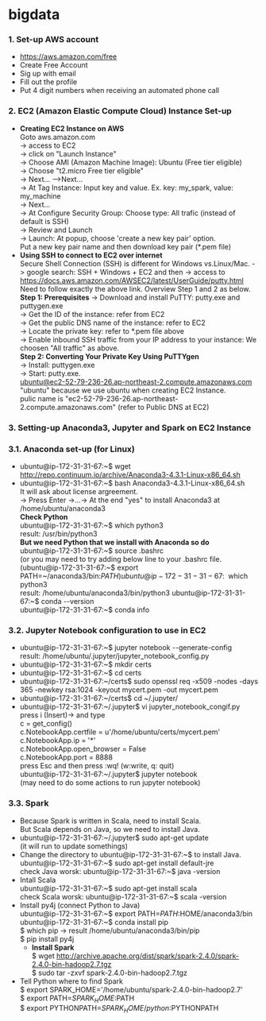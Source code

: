 # bigdata
### 1. Set-up AWS account
- https://aws.amazon.com/free
- Create Free Account
- Sig up with email
- Fill out the profile
- Put 4 digit numbers when receiving an automated phone call

### 2. EC2 (Amazon Elastic Compute Cloud) Instance Set-up  
- **Creating EC2 Instance on AWS**  
    Goto aws.amazon.com   
  -> access to EC2  
  -> click on "Launch Instance"    
  -> Choose AMI (Amazon Machine Image): Ubuntu (Free tier eligible)   
  -> Choose "t2.micro Free tier eligible"  
  -> Next... -->Next...  
  -> At Tag Instance: Input key and value. Ex. key: my_spark, value: my_machine   
  -> Next...   
  -> At Configure Security Group: Choose type: All trafic (instead of default is SSH)   
  -> Review and Launch   
  -> Launch: At popup, choose 'create a new key pair' option.   
    Put a new key pair name and then download key pair (*.pem file)    
- **Using SSH to connect to EC2 over internet**  
  Secure Shell Connection (SSH) is different for Windows vs.Linux/Mac. 
  -> google search: SSH + Windows + EC2 and then 
  -> access to https://docs.aws.amazon.com/AWSEC2/latest/UserGuide/putty.html   
    Need to follow exactly the above link. Overview Step 1 and 2 as below.   
    **Step 1: Prerequisites**
  -> Download and install PuTTY:  putty.exe and  puttygen.exe  
  -> Get the ID of the instance: refer from EC2   
  -> Get the public DNS name of the instance: refer to EC2   
  -> Locate the private key: refer to *.pem file above   
  -> Enable inbound SSH traffic from your IP address to your instance: We choosen "All traffic" as above.   
  **Step 2: Converting Your Private Key Using PuTTYgen**   
  -> Install: puttygen.exe    
  -> Start: putty.exe.    
     ubuntu@ec2-52-79-236-26.ap-northeast-2.compute.amazonaws.com   
     "ubuntu" because we use ubuntu when creating EC2 Instance.   
     pulic name is "ec2-52-79-236-26.ap-northeast-2.compute.amazonaws.com" (refer to Public DNS at EC2)    
### 3. Setting-up Anaconda3, Jupyter and Spark on EC2 Instance
### 3.1. Anaconda set-up (for Linux)
- ubuntu@ip-172-31-31-67:~$ wget http://repo.continuum.io/archive/Anaconda3-4.3.1-Linux-x86_64.sh  
- ubuntu@ip-172-31-31-67:~$ bash Anaconda3-4.3.1-Linux-x86_64.sh   
	It will ask about license argreement.  
	-> Press Enter ->...-> At the end "yes" to install Anaconda3 at /home/ubuntu/anaconda3  
	**Check Python**   
	ubuntu@ip-172-31-31-67:~$ which python3  
	result: /usr/bin/python3  
	**But we need Python that we install with Anaconda so do**  
	ubuntu@ip-172-31-31-67:~$ source .bashrc  
	(or you may need to try adding below line to your .bashrc file.  
	(ubuntu@ip-172-31-31-67:~$ export PATH=~/anaconda3/bin:$PATH )  
	ubuntu@ip-172-31-31-67:~$ which python3  
	result: /home/ubuntu/anaconda3/bin/python3
	ubuntu@ip-172-31-31-67:~$ conda --version  
	ubuntu@ip-172-31-31-67:~$ conda info  
### 3.2. Jupyter Notebook configuration to use in EC2
- ubuntu@ip-172-31-31-67:~$ jupyter notebook --generate-config    
  result: /home/ubuntu/.jupyter/jupyter_notebook_config.py
- ubuntu@ip-172-31-31-67:~$ mkdir certs  
- ubuntu@ip-172-31-31-67:~$ cd certs  
- ubuntu@ip-172-31-31-67:~/certs$ sudo openssl req -x509 -nodes -days 365 -newkey rsa:1024 -keyout mycert.pem -out mycert.pem  
- ubuntu@ip-172-31-31-67:~/certs$ cd ~/.jupyter/  
- ubuntu@ip-172-31-31-67:~/.jupyter$ vi jupyter_notebook_congif.py  
  press i  (Insert)-> and type  
  c = get_config()  
  c.NotebookApp.certfile = u'/home/ubuntu/certs/mycert.pem'  
  c.NotebookApp.ip = '*'  
  c.NotebookApp.open_browser = False  
  c.NotebookApp.port = 8888  
  press Esc and then press :wq!  (w:write, q: quit)  
  ubuntu@ip-172-31-31-67:~/.jupyter$ jupyter notebook    
  (may need to do some actions to run jupyter notebook)      
### 3.3. Spark    
- Because Spark is written in Scala, need to install Scala.   
  But Scala depends on Java, so we need to install Java.  
- ubuntu@ip-172-31-31-67:~/.jupyter$ sudo apt-get update  
  (it will run to update somethings)    
- Change the directory to ubuntu@ip-172-31-31-67:~$ to install Java.  
  ubuntu@ip-172-31-31-67:~$ sudo apt-get install default-jre    
  check Java worsk: ubuntu@ip-172-31-31-67:~$ java -version  
- Intall Scala    
  ubuntu@ip-172-31-31-67:~$ sudo apt-get install scala  
  check Scala worsk: ubuntu@ip-172-31-31-67:~$ scala -version   
- Install py4j (connect Python to Java)    
  ubuntu@ip-172-31-31-67:~$ export PATH=$PATH:$HOME/anaconda3/bin    
  ubuntu@ip-172-31-31-67:~$ conda install pip    
  $ which pip  -> result /home/ubuntu/anaconda3/bin/pip  
  $ pip install py4j    
  - **Install Spark**    
  $ wget http://archive.apache.org/dist/spark/spark-2.4.0/spark-2.4.0-bin-hadoop2.7.tgz  
  $ sudo tar -zxvf spark-2.4.0-bin-hadoop2.7.tgz  
- Tell Python where to find Spark  
  $ export SPARK_HOME='/home/ubuntu/spark-2.4.0-bin-hadoop2.7'  
  $ export PATH=$SPARK_HOME:$PATH  
  $ export PYTHONPATH=$SPARK_HOME/python:$PYTHONPATH  
  
  
  
